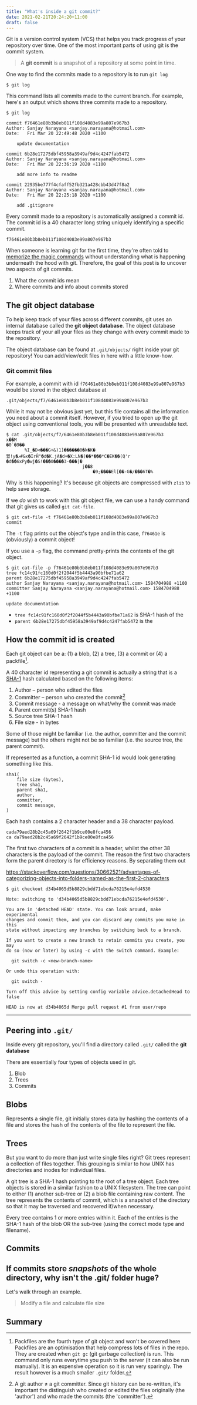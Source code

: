 ```yaml
---
title: "What's inside a git commit?"
date: 2021-02-21T20:24:20+11:00
draft: false
---
```


Git is a version control system (VCS) that helps you track progress of your repository over time. One of the most important parts of using git is the commit system.

> A **git commit** is a snapshot of a repository at some point in time.

One way to find the commits made to a repository is to run `git log`

```plain
$ git log
```

This command lists all commits made to the current branch. For example, here's an output which shows three commits made to a repository.

```plain {hl_lines=["3", "9", "15"]}
$ git log

commit f76461e80b3b8eb011f108d4083e99a807e967b3
Author: Sanjay Narayana <sanjay.narayana@hotmail.com>
Date:   Fri Mar 20 22:49:48 2020 +1100

    update documentation

commit 6b28e17275dbf45958a3949af9d4c4247fab5472
Author: Sanjay Narayana <sanjay.narayana@hotmail.com>
Date:   Fri Mar 20 22:36:19 2020 +1100

    add more info to readme

commit 22935be777f4cfaff52fb321a428cbb43d47f8a2
Author: Sanjay Narayana <sanjay.narayana@hotmail.com>
Date:   Fri Mar 20 22:25:18 2020 +1100

    add .gitignore
```

Every commit made to a repository is automatically assigned a commit id. The commit id is a 40 character long string uniquely identifying a specific commit.

```plain
f76461e80b3b8eb011f108d4083e99a807e967b3
```

When someone is learning git for the first time, they're often told to [memorize the magic commands](https://xkcd.com/1597/) without understanding what is happening underneath the hood with git. Therefore, the goal of this post is to uncover two aspects of git commits.

1. What the commit ids mean
2. Where commits and info about commits stored

## The git object database

To help keep track of your files across different commits, git uses an internal database called the **git object database**. The object database keeps track of your all your files as they change with every commit made to the repository.

The object database can be found at `.git/objects/` right inside your git repository! You can add/view/edit files in here with a little know-how.

### Git commit files

For example, a commit with id `f76461e80b3b8eb011f108d4083e99a807e967b3` would be stored in the object database at

```plain
.git/objects/f7/6461e80b3b8eb011f108d4083e99a807e967b3
```

While it may not be obvious just yet, but this file contains all the information you need about a commit itself. However, if you tried to open up the git object using conventional tools, you will be presented with unreadable text.

```plain
$ cat .git/objects/f7/6461e80b3b8eb011f108d4083e99a807e967b3
x��M
�0`�9��
       %I_�D<���G+&)1]������0�k�K�쩷!y�ފ#&x�IrĤ"�d�K.jA�d+�X:LN�(��*���*C�EK��(Q'r
�d��6xPy�wj�S!���0����3-���|�
                             j��8
                                 �9;����El[��-G�/���6T�%
```

Why is this happening? It's because git objects are compressed with `zlib` to help save storage.

If we _do_ wish to work with this git object file, we can use a handy command that git gives us called `git cat-file`.

```plain
$ git cat-file -t f76461e80b3b8eb011f108d4083e99a807e967b3
commit
```

The `-t` flag prints out the object's type and in this case, `f76461e` is (obviously) a commit object!

If you use a `-p` flag, the command pretty-prints the contents of the git object.

```plain
$ git cat-file -p f76461e80b3b8eb011f108d4083e99a807e967b3
tree fc14c91fc160d0f2f2044f5b4443a90bfbe71a62
parent 6b28e17275dbf45958a3949af9d4c4247fab5472
author Sanjay Narayana <sanjay.narayana@hotmail.com> 1584704988 +1100
committer Sanjay Narayana <sanjay.narayana@hotmail.com> 1584704988 +1100

update documentation
```

* `tree fc14c91fc160d0f2f2044f5b4443a90bfbe71a62` is SHA-1 hash of the
* `parent 6b28e17275dbf45958a3949af9d4c4247fab5472` is the 

## How the commit id is created

Each git object can be a: (1) a blob, (2) a tree, (3) a commit or (4) a packfile[^1].

A 40 character id representing a git commit is actually a string that is a [SHA-1](https://en.wikipedia.org/wiki/SHA-1) hash calculated based on the following items:

1. Author – person who edited the files
2. Committer – person who created the commit[^2]
3. Commit message - a message on what/why the commit was made
4. Parent commit(s) SHA-1 hash
5. Source tree SHA-1 hash
6. File size - in bytes

Some of those might be familiar (i.e. the author, committer and the commit message) but the others might not be so familiar (i.e. the source tree, the parent commit).

If represented as a function, a commit SHA-1 id would look generating something like this.

```plain
sha1(
    file size (bytes),
    tree sha1,
    parent sha1,
    author,
    committer,
    commit message,
)
```

Each hash contains a 2 character header and a 38 character payload.

```plain
cada79aed28b2c45a69f2642f1b9ce00e8fca456
ca da79aed28b2c45a69f2642f1b9ce00e8fca456
```

The first two characters of a commit is a header, whilst the other 38 characters is the payload of the commit. The reason the first two characters form the parent directory is for efficiency reasons. By separating them out

https://stackoverflow.com/questions/30662521/advantages-of-categorizing-objects-into-folders-named-as-the-first-2-characters

```plain
$ git checkout d34b4065d5b8829cbdd71ebcda76215e4efd4530

Note: switching to 'd34b4065d5b8829cbdd71ebcda76215e4efd4530'.

You are in 'detached HEAD' state. You can look around, make experimental
changes and commit them, and you can discard any commits you make in this
state without impacting any branches by switching back to a branch.

If you want to create a new branch to retain commits you create, you may
do so (now or later) by using -c with the switch command. Example:

  git switch -c <new-branch-name>

Or undo this operation with:

  git switch -

Turn off this advice by setting config variable advice.detachedHead to false

HEAD is now at d34b4065d Merge pull request #1 from user/repo
```

---

## Peering into `.git/`

Inside every git repository, you'll find a directory called `.git/` called the **git database**

There are essentially four types of objects used in git.

1. Blob
2. Trees
3. Commits

## Blobs

Represents a single file, git initially stores data by hashing the contents of a file and stores the hash of the contents of the file to represent the file.

## Trees

But you want to do more than just write single files right? Git trees represent a collection of files together. This grouping is similar to how UNIX has directories and inodes for individual files.

A git tree is a SHA-1 hash pointing to the root of a tree object. Each tree objects is stored in a similar fashion to a UNIX filesystem. The tree can point to either (1) another sub-tree or (2) a blob file containing raw content. The tree represents the contents of commit, which is a snapshot of the directory so that it may be traversed and recovered if/when necessary.

Every tree contains 1 or more entries within it. Each of the entries is the SHA-1 hash of the blob OR the sub-tree (using the correct mode type and filename).

## Commits

## If commits store _snapshots_ of the whole directory, why isn't the .git/ folder huge?

Let's walk through an example.

> Modify a file and calculate file size

[^1]: Packfiles are the fourth type of git object and won't be covered here Packfiles are an optimisation that help compress lots of files in the repo. They are created when `git gc` (git garbage collection) is run. This command only runs everytime you push to the server (it can also be run manually). It is an expensive operation so it is run very sparingly. The result however is a much smaller `.git/` folder.

[^2]: A git author ≠ a git committer. Since git history can be re-written, it's important the distinguish who created or edited the files originally (the 'author') and who made the commits (the 'committer').

## Summary

